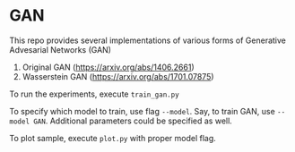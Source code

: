 # GAN

This repo provides several implementations of various forms of Generative Advesarial Networks (GAN)

1. Original GAN (https://arxiv.org/abs/1406.2661)
2. Wasserstein GAN (https://arxiv.org/abs/1701.07875)

To run the experiments, execute ```train_gan.py```

To specify which model to train, use flag ```--model```. Say, to train GAN, use ```--model GAN```.
Additional parameters could be specified as well. 

To plot sample, execute ```plot.py``` with proper model flag.

